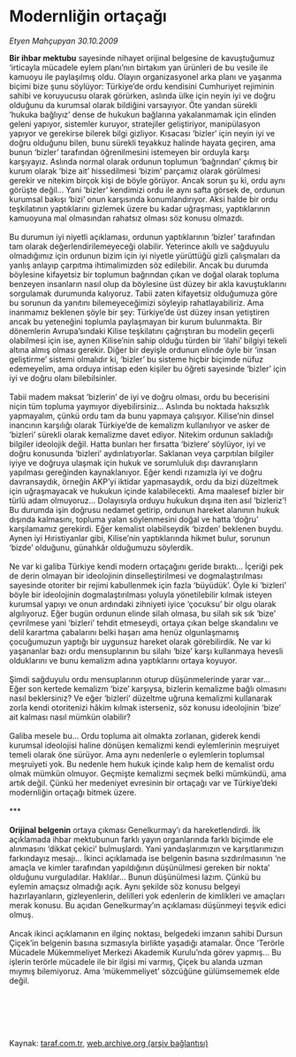 # Modernliğin ortaçağı

*Etyen Mahçupyan 30.10.2009*

<div class="taraf_structure_2col_1zq">
<div class="margen_n">



 <p><b>Bir ihbar mektubu</b> sayesinde nihayet orijinal belgesine de kavuştuğumuz ‘irticayla mücadele eylem planı’nın birtakım yan ürünleri de bu vesile ile kamuoyu ile paylaşılmış oldu. Olayın organizasyonel arka planı ve yaşanma biçimi bize şunu söylüyor: Türkiye’de ordu kendisini Cumhuriyet rejiminin sahibi ve koruyucusu olarak görürken, aslında ülke için neyin iyi ve doğru olduğunu da kurumsal olarak bildiğini varsayıyor. Öte yandan sürekli ‘hukuka bağlıyız’ dense de hukukun bağlarına yakalanmamak için elinden geleni yapıyor, sistemler kuruyor, stratejiler geliştiriyor, manipülasyon yapıyor ve gerekirse bilerek bilgi gizliyor. Kısacası ‘bizler’ için neyin iyi ve doğru olduğunu bilen, bunu sürekli teyakkuz halinde hayata geçiren, ama bunun ‘bizler’ tarafından öğrenilmesini istemeyen bir orduyla karşı karşıyayız. Aslında normal olarak ordunun toplumun ‘bağrından’ çıkmış bir kurum olarak ‘bize ait’ hissedilmesi ‘bizim’ parçamız olarak görülmesi gerekir ve nitekim birçok kişi de böyle görüyor. Ancak sorun şu ki, ordu aynı görüşte değil... Yani ‘bizler’ kendimizi ordu ile aynı safta görsek de, ordunun kurumsal bakışı ‘bizi’ onun karşısında konumlandırıyor. Aksi halde bir ordu teşkilatının yaptıklarını gizlemek üzere bu kadar uğraşması, yaptıklarının kamuoyuna mal olmasından rahatsız olması söz konusu olmazdı. <br/><br/>Bu durumun iyi niyetli açıklaması, ordunun yaptıklarının ‘bizler’ tarafından tam olarak değerlendirilemeyeceği olabilir. Yeterince akıllı ve sağduyulu olmadığımız için ordunun bizim için iyi niyetle yürüttüğü gizli çalışmaları da yanlış anlayıp çarpıtma ihtimalimizden söz edilebilir. Ancak bu durumda böylesine kifayetsiz bir toplumun bağrından çıkan ve doğal olarak topluma benzeyen insanların nasıl olup da böylesine üst düzey bir akla kavuştuklarını sorgulamak durumunda kalıyoruz. Tabii zaten kifayetsiz olduğumuza göre bu sorunun da yanıtını bilemeyeceğimizi söyleyip rahatlayabiliriz. Ama inanmamız beklenen şöyle bir şey: Türkiye’de üst düzey insan yetiştiren ancak bu yeteneğini toplumla paylaşmayan bir kurum bulunmakta. Bir dönemlerin Avrupa’sındaki Kilise teşkilatını çağrıştıran bu modelin geçerli olabilmesi için ise, aynen Kilise’nin sahip olduğu türden bir ‘ilahi’ bilgiyi tekeli altına almış olması gerekir. Diğer bir deyişle ordunun elinde öyle bir ‘insan geliştirme’ sistemi olmalıdır ki, ‘bizler’ bu sisteme hiçbir biçimde nüfuz edemeyelim, ama orduya intisap eden kişiler bu öğreti sayesinde ‘bizler’ için iyi ve doğru olanı bilebilsinler. <br/><br/>Tabii madem maksat ‘bizlerin’ de iyi ve doğru olması, ordu bu becerisini niçin tüm topluma yaymıyor diyebilirsiniz... Aslında bu noktada haksızlık yapmayalım, çünkü ordu tam da bunu yapmaya çalışıyor. Kilise’nin dinsel inancının karşılığı olarak Türkiye’de de kemalizm kullanılıyor ve asker de ‘bizleri’ sürekli olarak kemalizme davet ediyor. Nitekim ordunun sakladığı bilgiler ideolojik değil. Hatta bunları her fırsatta ‘bizlere’ söylüyor, iyi ve doğru konusunda ‘bizleri’ aydınlatıyorlar. Saklanan veya çarpıtılan bilgiler iyiye ve doğruya ulaşmak için hukuk ve sorumluluk dışı davranışların yapılması gereğinden kaynaklanıyor. Eğer kendi rızamızla iyi ve doğru davransaydık, örneğin AKP’yi iktidar yapmasaydık, ordu da bizi düzeltmek için uğraşmayacak ve hukukun içinde kalabilecekti. Ama maalesef bizler bir türlü adam olmuyoruz... Dolayısıyla orduyu hukukun dışına iten asıl ‘bizleriz’! Bu durumda işin doğrusu nedamet getirip, ordunun hareket alanının hukuk dışında kalmasını, topluma yalan söylenmesini doğal ve hatta ‘doğru’ karşılamamız gerekirdi. Eğer kemalist olabilseydik ‘bizden’ beklenen buydu. Aynen iyi Hıristiyanlar gibi, Kilise’nin yaptıklarında hikmet bulur, sorunun ‘bizde’ olduğunu, günahkâr olduğumuzu söylerdik. <br/><br/>Ne var ki galiba Türkiye kendi modern ortaçağını geride bıraktı... İçeriği pek de derin olmayan bir ideolojinin dinselleştirilmesi ve dogmalaştırılması sayesinde otoriter bir rejimi kabullenmek için fazla ‘büyüdük’. Öyle ki ‘bizleri’ böyle bir ideolojinin dogmalaştırılması yoluyla yönetilebilir kılmak isteyen kurumsal yapıyı ve onun ardındaki zihniyeti iyice ‘çocuksu’ bir olgu olarak algılıyoruz. Eğer bugün ordunun elinde silah olmasa, bu silah sık sık ‘bize’ çevrilmese yani ‘bizleri’ tehdit etmeseydi, ortaya çıkan belge skandalını ve delil karartma çabalarını belki haşarı ama henüz olgunlaşmamış çocuğumuzun yaptığı bir uygunsuz hareket olarak görebilirdik. Ne var ki yaşananlar bazı ordu mensuplarının bu silahı ‘bize’ karşı kullanmaya hevesli olduklarını ve bunu kemalizm adına yaptıklarını ortaya koyuyor. <br/><br/>Şimdi sağduyulu ordu mensuplarının oturup düşünmelerinde yarar var... Eğer son kertede kemalizm ‘bize’ karşıysa, bizlerin kemalizme bağlı olmasını nasıl beklersiniz? Ve eğer ‘bizleri’ düzeltme uğruna kemalizmi kullanarak zorla kendi otoritenizi hâkim kılmak isterseniz, söz konusu ideolojinin ‘bize’ ait kalması nasıl mümkün olabilir? <br/><br/>Galiba mesele bu... Ordu topluma ait olmakta zorlanan, giderek kendi kurumsal ideolojisi haline dönüşen kemalizmi kendi eylemlerinin meşruiyet temeli olarak öne sürüyor. Ama aynı nedenlerle o eylemlerin toplumsal meşruiyeti yok. Bu nedenle hem hukuk içinde kalıp hem de kemalist ordu olmak mümkün olmuyor. Geçmişte kemalizmi seçmek belki mümkündü, ama artık değil. Çünkü her medeniyet evresinin bir ortaçağı var ve Türkiye’deki modernliğin ortaçağı bitmek üzere. <br/><br/>***<b> <br/><br/>Orijinal belgenin</b> ortaya çıkması Genelkurmay’ı da hareketlendirdi. İlk açıklamada ihbar mektubunun farklı yayın organlarında farklı biçimde ele alınmasını ‘dikkat çekici’ bulmuşlardı. Yani yandaşlarımızın ve karşıtlarımızın farkındayız mesajı... İkinci açıklamada ise belgenin basına sızdırılmasının ‘ne amaçla ve kimler tarafından yapıldığının düşünülmesi gereken bir nokta’ olduğunu vurguladılar. Haklılar... Bunun düşünülmesi lazım. Çünkü bu eylemin amaçsız olmadığı açık. Aynı şekilde söz konusu belgeyi hazırlayanların, gizleyenlerin, delilleri yok edenlerin de kimlikleri ve amaçları merak konusu. Bu açıdan Genelkurmay’ın açıklaması düşünmeyi teşvik edici olmuş. <br/><br/>Ancak ikinci açıklamanın en ilginç noktası, belgedeki imzanın sahibi Dursun Çiçek’in belgenin basına sızmasıyla birlikte yaşadığı atamalar. Önce ‘Terörle Mücadele Mükemmeliyet Merkezi Akademik Kurulu’nda görev yapmış... Bu işlerin terörle mücadele ile bir ilgisi mi varmış, Çiçek bu alanda uzman mıymış bilemiyoruz. Ama ‘mükemmeliyet’ sözcüğüne gülümsememek elde değil. </p>
<br/>
<br/>
<br/>



<br/>


<div id="taraf_not">
</div>

</div>


</div>

Kaynak: [taraf.com.tr](http://taraf.com.tr:80/makale/8214.htm), [web.archive.org (arşiv bağlantısı)](http://web.archive.org/web/20100105025739/http://taraf.com.tr:80/makale/8214.htm)
